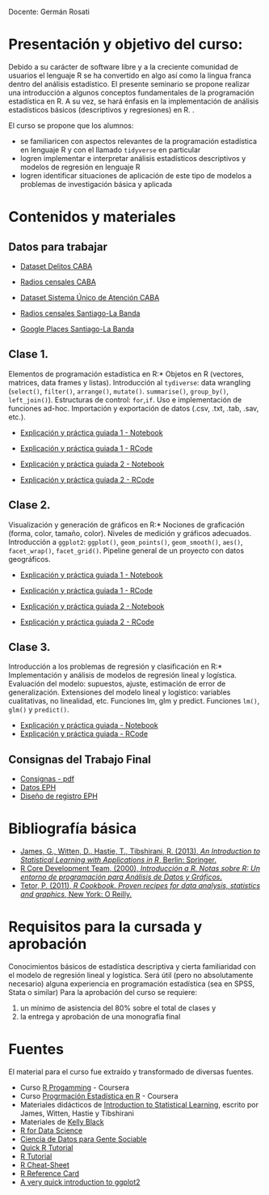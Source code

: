 Docente: Germán Rosati

# Presentación y objetivo del curso:
Debido a su carácter de software libre y a la creciente comunidad de usuarios el lenguaje R se ha convertido en algo así como la lingua franca dentro del análisis estadístico. El presente seminario se propone realizar una introducción a algunos conceptos fundamentales de la programación estadística en R. A su vez, se hará énfasis en la implementación de análisis estadísticos básicos (descriptivos y regresiones) en R. .

El curso se propone que los alumnos:

- se familiaricen con aspectos relevantes de la programación estadística en lenguaje R y con el llamado `tidyverse` en particular
- logren implementar e interpretar análisis estadísticos descriptivos y modelos de regresión en lenguaje R
- logren identificar situaciones de aplicación de este tipo de modelos a problemas de investigación básica y aplicada

# Contenidos y materiales

## __Datos para trabajar__ 
- [Dataset Delitos CABA](data/delitos.csv)
- [Radios censales CABA](data/radios_info_gral.geojson)
- [Dataset Sistema Único de Atención CABA](data/sistema-unico-de-atencion-ciudadana-2016.zip)

- [Radios censales Santiago-La Banda](data_santiago/radios_labanda.geojson)
- [Google Places Santiago-La Banda](data_santiago/gplaces_sgo_la_banda_ed.geojson)

## __Clase 1.__ 
Elementos de programación estadística en R:* Objetos en R (vectores, matrices, data frames y listas). Introducción al `tydiverse`: data wrangling (`select()`, `filter()`, `arrange()`, `mutate()`. `summarise()`, `group_by()`, `left_join()`). Estructuras de control: `for`,`if`. Uso e implementación de funciones ad-hoc. Importación y exportación de datos (.csv, .txt, .tab, .sav, etc.).
- [Explicación y práctica guiada 1 - Notebook](clase1/C1_Prog_Est_R.nb.html)
- [Explicación y práctica guiada 1 - RCode](clase1/C1_Prog_Est_R.R)

- [Explicación y práctica guiada 2 - Notebook](clase1/C1_b_Prog_Est_R.nb.html)
- [Explicación y práctica guiada 2 - RCode](clase1/C1_b_Prog_Est_R.R)


## __Clase 2.__ 
Visualización y generación de gráficos en R:* Nociones de graficación (forma, color, tamaño, color). Niveles de medición y gráficos adecuados. Introducción a `ggplot2`: `ggplot()`, `geom_points()`, `geom_smooth()`, `aes()`, `facet_wrap()`, `facet_grid()`. Pipeline general de un proyecto con datos geográficos.
- [Explicación y práctica guiada 1 - Notebook](clase2/C2_Intro_tidy.nb.html)
- [Explicación y práctica guiada 1 - RCode](clase2/C2_Intro_tidy.R)

- [Explicación y práctica guiada 2 - Notebook](clase3/C3_Intro_tidy_2.nb.html)
- [Explicación y práctica guiada 2 - RCode](clase3/C3_Intro_tidy_2.R)


## __Clase 3.__ 
Introducción a los problemas de regresión y clasificación en R:*  Implementación y análisis de modelos de regresión lineal y logística. Evaluación del modelo: supuestos, ajuste, estimación de error de generalización. Extensiones del modelo lineal y logístico: variables cualitativas, no linealidad, etc. Funciones lm, glm y predict. Funciones `lm()`, `glm()` y `predict()`.

- [Explicación y práctica guiada - Notebook](clase4/C4_Intro_glm.nb.html)
- [Explicación y práctica guiada - RCode](clase4/C4_Intro_glm.Rmd.R)


## Consignas del Trabajo Final
- [Consignas - pdf](tp/TP_final.pdf)
- [Datos EPH](tp/Individual_t414.zip)
- [Diseño de registro EPH](tp/EPH_registro.pdf)


# Bibliografía básica

+ [James, G., Witten, D., Hastie, T., Tibshirani, R. (2013), _An Introduction to Statistical Learning with Applications in R_, Berlin: Springer.](http://www-bcf.usc.edu/~gareth/ISL/)
+ [R Core Development Team, (2000), _Introducción a R. Notas sobre R: Un entorno de programación para Análisis de Datos y Gráficos_.]( https://cran.r-project.org/doc/contrib/R-intro-1.1.0-espanol.1.pdf)
+ [Tetor, P. (2011), _R Cookbook. Proven recipes for data analysis, statistics and graphics_, New York: O Reilly.](http://www.cookbook-r.com/)


# Requisitos para la cursada y aprobación

Conocimientos básicos de estadística descriptiva y cierta familiaridad con el modelo de regresión lineal y logística. Será útil (pero no absolutamente necesario) alguna experiencia en programación estadística (sea en SPSS, Stata o similar)
Para la aprobación del curso se requiere:

1. un mínimo de asistencia del 80% sobre el total de clases y
2. la entrega y aprobación de una monografía final

# Fuentes

El material para el curso fue extraído y transformado de diversas fuentes.

- Curso [R Progamming](https://www.coursera.org/learn/r-programming) - Coursera
- Curso [Progrmación Estadística en R](https://www.coursera.org/learn/programacion-estadistica-r) - Coursera
- Materiales didácticos de [Introduction to Statistical Learning](http://www-bcf.usc.edu/~gareth/ISL/), escrito por James, Witten, Hastie y Tibshirani
- Materiales de [Kelly Black](http://www.cyclismo.org/tutorial/R/index.html#)
- [R for Data Science](https://r4ds.had.co.nz/)
- [Ciencia de Datos para Gente Sociable](https://bitsandbricks.github.io/ciencia_de_datos_gente_sociable/)
- [Quick R Tutorial](http://www.statmethods.net/index.html)
- [R Tutorial](http://www.r-tutor.com/)
- [R Cheat-Sheet](https://www.rstudio.com/wp-content/uploads/2016/10/r-cheat-sheet-3.pdf)
- [R Reference Card](https://cran.r-project.org/doc/contrib/Short-refcard.pdf)
- [A very quick introduction to ggplot2](http://chrisladroue.com/extra/ggplot2Intro/introductionGGplot2/)

